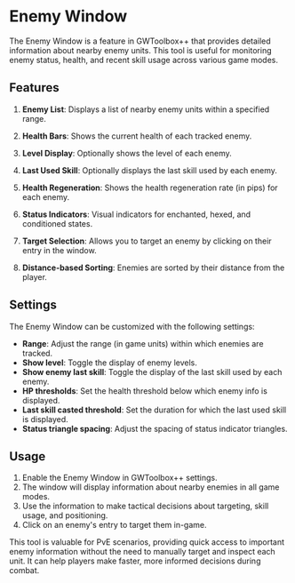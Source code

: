 # Enemy Window

The Enemy Window is a feature in GWToolbox++ that provides detailed information about nearby enemy units. This tool is useful for monitoring enemy status, health, and recent skill usage across various game modes.

## Features

1. **Enemy List**: Displays a list of nearby enemy units within a specified range.

2. **Health Bars**: Shows the current health of each tracked enemy.

3. **Level Display**: Optionally shows the level of each enemy.

4. **Last Used Skill**: Optionally displays the last skill used by each enemy.

5. **Health Regeneration**: Shows the health regeneration rate (in pips) for each enemy.

6. **Status Indicators**: Visual indicators for enchanted, hexed, and conditioned states.

7. **Target Selection**: Allows you to target an enemy by clicking on their entry in the window.

8. **Distance-based Sorting**: Enemies are sorted by their distance from the player.

## Settings

The Enemy Window can be customized with the following settings:

- **Range**: Adjust the range (in game units) within which enemies are tracked.
- **Show level**: Toggle the display of enemy levels.
- **Show enemy last skill**: Toggle the display of the last skill used by each enemy.
- **HP thresholds**: Set the health threshold below which enemy info is displayed.
- **Last skill casted threshold**: Set the duration for which the last used skill is displayed.
- **Status triangle spacing**: Adjust the spacing of status indicator triangles.

## Usage

1. Enable the Enemy Window in GWToolbox++ settings.
2. The window will display information about nearby enemies in all game modes.
3. Use the information to make tactical decisions about targeting, skill usage, and positioning.
4. Click on an enemy's entry to target them in-game.

This tool is valuable for PvE scenarios, providing quick access to important enemy information without the need to manually target and inspect each unit. It can help players make faster, more informed decisions during combat.
